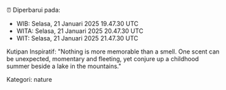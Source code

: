 ⏰ Diperbarui pada:
- WIB: Selasa, 21 Januari 2025 19.47.30 UTC
- WITA: Selasa, 21 Januari 2025 20.47.30 UTC
- WIT: Selasa, 21 Januari 2025 21.47.30 UTC

Kutipan Inspiratif:
"Nothing is more memorable than a smell. One scent can be unexpected, momentary and fleeting, yet conjure up a childhood summer beside a lake in the mountains."


Kategori: nature

